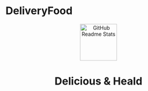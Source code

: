 # DeliveryFood
<p align="center">
<img width="100px" src="[https://res.cloudinary.com/anuraghazra/image/upload/v1594908242/logo_ccswme.svg](https://dbdzm869oupei.cloudfront.net/img/sticker/preview/33485.png)" align="center" alt="GitHub Readme Stats" />
<h1 align="center">Delicious & Heald</h1>

</p>
